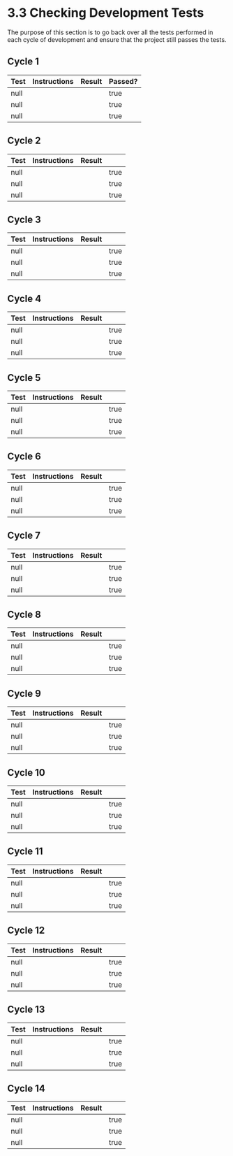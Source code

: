 # 3.3 Checking Development Tests

The purpose of this section is to go back over all the tests performed in each cycle of development and ensure that the project still passes the tests.

## Cycle 1

<table><thead><tr><th data-type="number">Test</th><th>Instructions</th><th>Result</th><th data-type="checkbox">Passed?</th></tr></thead><tbody><tr><td>null</td><td></td><td></td><td>true</td></tr><tr><td>null</td><td></td><td></td><td>true</td></tr><tr><td>null</td><td></td><td></td><td>true</td></tr></tbody></table>

## Cycle 2

<table><thead><tr><th data-type="number">Test</th><th>Instructions</th><th>Result</th><th data-type="checkbox"></th></tr></thead><tbody><tr><td>null</td><td></td><td></td><td>true</td></tr><tr><td>null</td><td></td><td></td><td>true</td></tr><tr><td>null</td><td></td><td></td><td>true</td></tr></tbody></table>

## Cycle 3

<table><thead><tr><th data-type="number">Test</th><th>Instructions</th><th>Result</th><th data-type="checkbox"></th></tr></thead><tbody><tr><td>null</td><td></td><td></td><td>true</td></tr><tr><td>null</td><td></td><td></td><td>true</td></tr><tr><td>null</td><td></td><td></td><td>true</td></tr></tbody></table>

## Cycle 4

<table><thead><tr><th data-type="number">Test</th><th>Instructions</th><th>Result</th><th data-type="checkbox"></th></tr></thead><tbody><tr><td>null</td><td></td><td></td><td>true</td></tr><tr><td>null</td><td></td><td></td><td>true</td></tr><tr><td>null</td><td></td><td></td><td>true</td></tr></tbody></table>

## Cycle 5

<table><thead><tr><th data-type="number">Test</th><th>Instructions</th><th>Result</th><th data-type="checkbox"></th></tr></thead><tbody><tr><td>null</td><td></td><td></td><td>true</td></tr><tr><td>null</td><td></td><td></td><td>true</td></tr><tr><td>null</td><td></td><td></td><td>true</td></tr></tbody></table>

## Cycle 6

<table><thead><tr><th data-type="number">Test</th><th>Instructions</th><th>Result</th><th data-type="checkbox"></th></tr></thead><tbody><tr><td>null</td><td></td><td></td><td>true</td></tr><tr><td>null</td><td></td><td></td><td>true</td></tr><tr><td>null</td><td></td><td></td><td>true</td></tr></tbody></table>

## Cycle 7

<table><thead><tr><th data-type="number">Test</th><th>Instructions</th><th>Result</th><th data-type="checkbox"></th></tr></thead><tbody><tr><td>null</td><td></td><td></td><td>true</td></tr><tr><td>null</td><td></td><td></td><td>true</td></tr><tr><td>null</td><td></td><td></td><td>true</td></tr></tbody></table>

## Cycle 8

<table><thead><tr><th data-type="number">Test</th><th>Instructions</th><th>Result</th><th data-type="checkbox"></th></tr></thead><tbody><tr><td>null</td><td></td><td></td><td>true</td></tr><tr><td>null</td><td></td><td></td><td>true</td></tr><tr><td>null</td><td></td><td></td><td>true</td></tr></tbody></table>

## Cycle 9

<table><thead><tr><th data-type="number">Test</th><th>Instructions</th><th>Result</th><th data-type="checkbox"></th></tr></thead><tbody><tr><td>null</td><td></td><td></td><td>true</td></tr><tr><td>null</td><td></td><td></td><td>true</td></tr><tr><td>null</td><td></td><td></td><td>true</td></tr></tbody></table>

## Cycle 10

<table><thead><tr><th data-type="number">Test</th><th>Instructions</th><th>Result</th><th data-type="checkbox"></th></tr></thead><tbody><tr><td>null</td><td></td><td></td><td>true</td></tr><tr><td>null</td><td></td><td></td><td>true</td></tr><tr><td>null</td><td></td><td></td><td>true</td></tr></tbody></table>

## Cycle 11

<table><thead><tr><th data-type="number">Test</th><th>Instructions</th><th>Result</th><th data-type="checkbox"></th></tr></thead><tbody><tr><td>null</td><td></td><td></td><td>true</td></tr><tr><td>null</td><td></td><td></td><td>true</td></tr><tr><td>null</td><td></td><td></td><td>true</td></tr></tbody></table>

## Cycle 12

<table><thead><tr><th data-type="number">Test</th><th>Instructions</th><th>Result</th><th data-type="checkbox"></th></tr></thead><tbody><tr><td>null</td><td></td><td></td><td>true</td></tr><tr><td>null</td><td></td><td></td><td>true</td></tr><tr><td>null</td><td></td><td></td><td>true</td></tr></tbody></table>

## Cycle 13

<table><thead><tr><th data-type="number">Test</th><th>Instructions</th><th>Result</th><th data-type="checkbox"></th></tr></thead><tbody><tr><td>null</td><td></td><td></td><td>true</td></tr><tr><td>null</td><td></td><td></td><td>true</td></tr><tr><td>null</td><td></td><td></td><td>true</td></tr></tbody></table>

## Cycle 14

<table><thead><tr><th data-type="number">Test</th><th>Instructions</th><th>Result</th><th data-type="checkbox"></th></tr></thead><tbody><tr><td>null</td><td></td><td></td><td>true</td></tr><tr><td>null</td><td></td><td></td><td>true</td></tr><tr><td>null</td><td></td><td></td><td>true</td></tr></tbody></table>
